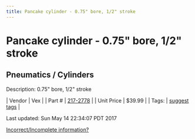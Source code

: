 ```yaml
---
title: Pancake cylinder - 0.75" bore, 1/2" stroke
---
```


# Pancake cylinder - 0.75" bore, 1/2" stroke
## Pneumatics / Cylinders
Description: 	0.75" bore, 1/2" stroke 

| Vendor | Vex | 
| Part # | [217-2778](http://www.vexrobotics.com/vexpro/pneumatics/217-2778.html) | 
| Unit Price | $39.99 | 
| Tags: | [suggest tags](https://docs.google.com/forms/d/e/1FAIpQLSeWyY8v3RgOty-MyWmh9U0iivNYN_molChYyS-0U-o-kOAv_g/viewform) | 

Last updated: Sun May 14 22:34:07 PDT 2017

 [Incorrect/Incomplete information?](https://docs.google.com/forms/d/e/1FAIpQLSeWyY8v3RgOty-MyWmh9U0iivNYN_molChYyS-0U-o-kOAv_g/viewform)